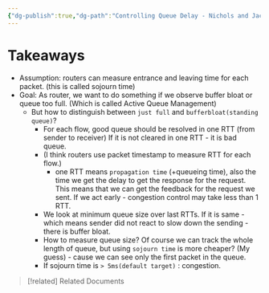 ```yaml
---
{"dg-publish":true,"dg-path":"Controlling Queue Delay - Nichols and Jacobson (2012).md","permalink":"/controlling-queue-delay-nichols-and-jacobson-2012/","tags":["PaperReview","CSCI651Papers"]}
---
```


# Takeaways
- Assumption: routers can measure  entrance and leaving time for each packet. (this is called sojourn time)
- Goal: As router, we want to do something if we observe buffer bloat or queue too full. (Which is called Active Queue Management)
	* But how to distinguish between `just full` and `bufferbloat(standing queue)`?
		* For each flow, good queue should be resolved in one RTT (from sender to receiver) If it is not cleared in one RTT - it is bad queue.
		* (I think routers use packet timestamp to measure RTT for each flow.)
			* one RTT means `propagation time` (+queueing time), also the time we get the delay to get the response for the request. This means that we can get the feedback for the request we sent. If we act early - congestion control may take less than 1 RTT. 
		* We look at minimum queue size over last RTTs. If it is same - which means sender did not react to slow down the sending - there is buffer bloat.
		* How to measure queue size? Of course we can track the whole length of queue, but using `sojourn time` is more cheaper? (My guess) - cause we can see only the first packet in the queue. 
		* If sojourn time is `> 5ms(default target)` : congestion.



> [!related] Related Documents
> 

